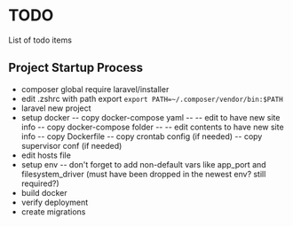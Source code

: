 # TODO
List of todo items

## Project Startup Process
- composer global require laravel/installer
- edit .zshrc with path export `export PATH=~/.composer/vendor/bin:$PATH`
- laravel new project
- setup docker
-- copy docker-compose yaml
-- -- edit to have new site info
-- copy docker-compose folder
-- -- edit contents to have new site info
-- copy Dockerfile
-- copy crontab config (if needed)
-- copy supervisor conf (if needed)
- edit hosts file
- setup env
-- don't forget to add non-default vars like app_port and filesystem_driver (must have been dropped in the newest env? still required?)
- build docker
- verify deployment
- create migrations

